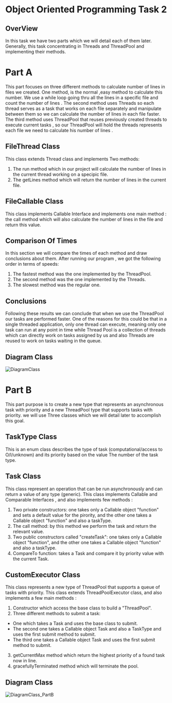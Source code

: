 # Object Oriented Programming Task 2
## OverView
In this task we have two parts which we will detail each of them later.
Generally, this task concentrating in Threads and ThreadPool and implementing their methods.

# Part A
This part focuses on three different methods to calculate number of lines in files we created.
One method, is the normal ,easy method to calculate this number. We use a while loop going thru all the lines in a specific file and count the number of lines .
The second method uses Threads so each thread serves as a task that works on each file separately and manipulate between them so we can calculate the number of lines in each file faster.
The third method uses ThreadPool that reuses previously created threads to execute current tasks , so our ThreadPool will hold the threads represents each file we need to calculate his number of lines .

## FileThread Class
This class extends Thread class and implements Two methods:
1. The run method which in our project will calculate the number of lines in the current thread working on a specipic file. 
2. The getLines method which will return the number of lines in the current file.

## FileCallable Class
This class implements Callable Interface and implements one main method : the call method which will also calculate the number of lines in the file and return this value.

## Comparison Of Times 
In this section we will compare the times of each method and draw conclusions about them.
After running our program , we got the following order in terms of speeds:
1. The fastest method was the one implemented by the ThreadPool.
2. The second method was the one implemented by the Threads.
3. The slowest method was the regular one.

## Conclusions
Following these results we can conclude that when we use the ThreadPool our tasks are performed faster.
One of the reasons for this could be that in a single threaded application, only one thread can execute, meaning only one task can run at any point in time while Thread Pool is a collection of threads which can directly work on tasks assigned by us and also Threads are reused to work on tasks waiting in the queue.

## Diagram Class

![DiagramClass](https://user-images.githubusercontent.com/117938983/211315814-9700642f-1904-4245-b0fa-8277765316d8.png)

# Part B 
This part purpose is to create a new type that represents an asynchronous task with priority and a new ThreadPool type that supports tasks with priority.
we will use Three classes which we will detail later to accomplish this goal.

## TaskType Class
This is an enum class describes the type of task (computational/access to O/I/unknown) and its priority based on the value
The number of the task type.

## Task Class
This class represent an operation that can be run asynchronously and can return a value of any type (generic).
This class implements Callable and Comparable Interfaces , and also implements few methods :
1. Two private constructors: one takes only a Callable object "function" and sets a default value for the pirority, and the other one takes a Callable object           "function" and also a taskType.
2. The call method: by this method we perform the task and return the relevant value.
3. Two public constructors called "createTask": one takes only a Callable object "function", and the other one takes a Callable object "function" and also a taskType.
4. CompareTo function: takes a Task and compare it by priority value with the current Task.

## CustomExecutor Class
This class represents a new type of ThreadPool that supports a queue of tasks with priority.
This class extends ThreadPoolExecutor class, and also implements a few main methods :
1. Constructor which access the base class to build a "ThreadPool".
2. Three different methods to submit a task: 
* One which takes a Task and uses the base class to submit.
* The second one takes a Callable object Task and also a TaskType and uses the first submit method to submit.
* The third one takes a Callable object Task and uses the first submit method to submit.
3. getCurrentMax method which return the highest priority of a found task now in line.
4. gracefullyTerminated method which will terminate the pool.
     
## Diagram Class

![DiagramClass_PartB](https://user-images.githubusercontent.com/117938983/211328284-fdf3ca64-3ad8-4818-a32f-9d6117d66f30.png)


